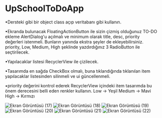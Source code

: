 # UpSchoolToDoApp


•Dersteki gibi bir object class açıp veritabanı gibi kullanın.

•Ekranda bulunacak FloatingActionButton ile sizin çizmiş olduğunuz TO-DO ekleme AlertDialog'u açılmalı ve minimum olarak title, desc, priority değerleri istenmeli. Bunların yanında ekstra şeyler de ekleyebilirsiniz. priority, Low, Medium, High şeklinde yazdırdığınız 3 RadioButton ile seçtirilecek.

•Yapılacaklar listesi RecyclerView ile çizilecek.

•Tasarımda en sağda CheckBox olmalı, buna tıklandığında tıklanılan item yapılacaklar listesinden silinmeli ve ui güncellenmeli.

•priority değerini kontrol ederek RecyclerView içindeki item tasarımda bu önem derecesini belli eden renkler kullanın. 
Low → Yeşil
Medium → Mavi
High → Kırmızı

![Ekran Görüntüsü (17)](https://github.com/dilarakiraz/UpSchoolToDoApp/assets/76565172/a9dc5d68-d3ef-4cb2-b446-978e004d94f7)
![Ekran Görüntüsü (18)](https://github.com/dilarakiraz/UpSchoolToDoApp/assets/76565172/f41751d9-8b58-4d30-91b4-105b88559ee7)
![Ekran Görüntüsü (19)](https://github.com/dilarakiraz/UpSchoolToDoApp/assets/76565172/871cc683-3f70-4569-a2bc-02a4e6ac4db7)
![Ekran Görüntüsü (20)](https://github.com/dilarakiraz/UpSchoolToDoApp/assets/76565172/c10d0d91-fe9d-4b2b-ab4d-47f13c0e1a94)
![Ekran Görüntüsü (21)](https://github.com/dilarakiraz/UpSchoolToDoApp/assets/76565172/8d49c8fc-1382-416f-b96a-7604699ddc7e)
![Ekran Görüntüsü (22)](https://github.com/dilarakiraz/UpSchoolToDoApp/assets/76565172/e5bd6480-fd33-4c9a-8a48-d60043c9834d)
